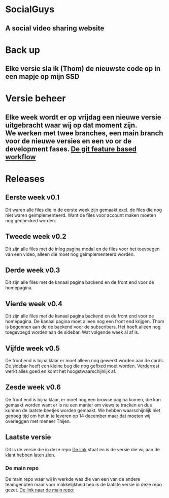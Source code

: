 # SocialGuys
A social video sharing website
---
# Back up
Elke versie sla ik (Thom) de nieuwste code op in een mapje op mijn SSD
---
# Versie beheer
Elke week wordt er op vrijdag een nieuwe versie uitgebracht waar wij op dat moment zijn. <br>
We werken met twee branches, een main branch voor de nieuwe versies en een vo or de development fases.
[De git feature based workflow](https://www.atlassian.com/git/tutorials/comparing-workflows/feature-branch-workflow)
---
# Releases
## Eerste week v0.1
Dit waren alle files die in de eerste week zijn gemaakt excl. de files die nog niet waren geimplementeerd.
Want de files voor account maken moeten nog gechecked worden.
## Tweede week v0.2
Dit zijn alle files met de inlog pagina modal en de files voor het toevoegen van een video, alleen die moet
nog geimplementeerd worden.
## Derde week v0.3
Dit zijn alle files met de kanaal pagina backend en de front end voor de homepagina.
## Vierde week v0.4
Dit zijn alle files met de kanaal pagina backend en de front end voor de homepagina. De kanaal pagina moet alleen nog een front end krijgen.
Thom is begonnen aan de de backend voor de subscribers. Het hoeft alleen nog toegevoegd worden aan de sidebar. Wat volgende week al af is.
## Vijfde week v0.5
De front end is bijna klaar er moet alleen nog gewerkt worden aan de cards. De sidebar heeft een kleine bug die nog gefixed moet worden.
Verderrest werkt alles goed en komt het hoogstwaarschijnlijk af.
## Zesde week v0.6
De front end is bijna klaar, er moet nog een browse pagina komen, die kan gemaakt worden want er is nu een manier om views te tracken en dus kunnen de 
laatste beetjes worden gemaakt. We hebben waarschijnlijk niet genoeg tijd om het in te leveren op 14 december maar dat moeten wij overleggen met
meneer Thijen.
## Laatste versie
Dit is de versie die in deze repo [De link](https://github.com/Thom2503/social-guys/) staat en is de versie die wij aan de klant hebben laten zien. 

### De main repo
De main repo waar wij in werkde was die van een van de andere teamgenoten maar voor makkelijkheid heb ik de laatste versie in deze repo gezet.
[De link naar de main repo:](https://github.com/Peter-The-Great/SocialGuys/tree/main)
